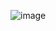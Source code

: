 ![image](https://github.com/2023-2024-CSARP-Desktop/csarp-blazor-mvvm-01-02-00-dilog-squere-szt2agoarm/assets/115459668/0dcda03f-ea80-46ff-8ed6-7cbdc8c46edd)
